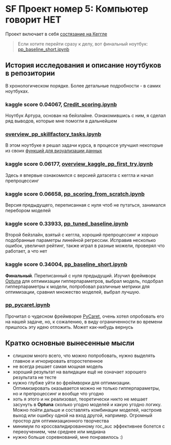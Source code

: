 ﻿# SF Проект номер 5: Компьютер говорит НЕТ

Проект включает в себя [состязание на Кеггле](https://www.kaggle.com/c/sf-scoring)

> Если хотите перейти сразу к делу, вот финальный ноутбук: [pp_baseline_short.ipynb](pp_baseline_short.ipynb)

## История исследования и описание ноутбуков в репозитории

В хронологическом порядке. Более детальные подробности - в самих ноутбуках.

### kaggle score 0.04067, [Credit_scoring.ipynb](Credit_scoring.ipynb)

Ноутбук Артура, основан на бейзлайне. Ознакомившись с ним, я сделал ряд выводов, которые мне помогли в дальнейшем

### [overview_pp_skillfactory_tasks.ipynb](overview_pp_skillfactory_tasks.ipynb)

В этом ноутбуке я решал задачи курса, в процессе улучшил некоторые из своих [функций для визуализации данных](data_viz_functions.py)

### kaggle score 0.06177, [overview_kaggle_pp_first_try.ipynb](overview_kaggle_pp_first_try.ipynb)

Здесь я впервые ознакомился с версией датасета с кеггла и начал препроцессинг

### kaggle score 0.06658, [pp_scoring_from_scratch.ipynb](pp_scoring_from_scratch.ipynb)

Версия предыдущего, переписанная с нуля чтоб не путаться, занимался перебором моделей

### kaggle score 0.33933, [pp_tuned_baseline.ipynb](pp_tuned_baseline.ipynb)

Второй бейзлайн, взятый с кеггла, хороший препроцессинг и хорошо подобранные параметры линейной регрессии. Исправив несколько ошибок, увеличил рейтинг, также играл в разные можели, проверял что работает, а что нет

### kaggle score **0.34004**, [pp_baseline_short.ipynb](pp_baseline_short.ipynb)

**Финальный**. Переписанный с нуля предыдущий. Изучил фреймворк [Optuna](https://optuna.org/) для оптимизации гипперпараметров, выбрал модель, подобрал гипперпараметры к модели, попробовал различные метрики для оптимизации, сравнил множество моделей, выбрал лучшую.

### [pp_pycaret.ipynb](pp_pycaret.ipynb)

Прочитал о чудесном фреймворке [PyCaret](https://pycaret.org/), очень хотел опробовать его на нашей задаче, но, к сожалению, в виду ограниченности во времени пришлось эту идею отложить. Может как-нибудь вернусь

## Кратко основные вынесенные мысли

- слишком много всего, что можно попробовать, нужно выделять главное и игнорировать второстепенное
- не всегда решает самая мощная модель
- хороший результат на валидации ещё не означает хорошего результата не тесте
- нужно глубже уйти во фреймворки для оптимизации. Оптимизировать оказывается можно не только гипперпараметры, но и препроцессинг и вообще что угодно
- хоть я этого и нк реализовал, теоретически никто не мешает засунуть в **Optuna** сколько угодно моделей и какую угодно логику. Можно пойти дальше и составлять комбинации моделей, настроив выход или ошибку одной на вход другой, например. Огромный простор для оптимизационного творчества
- минимум по кроссвалидированному roc_auc эффективнее болется с переоучением, чем среднее или медиана
- нужно больше соревнований, мне понравилось :)
